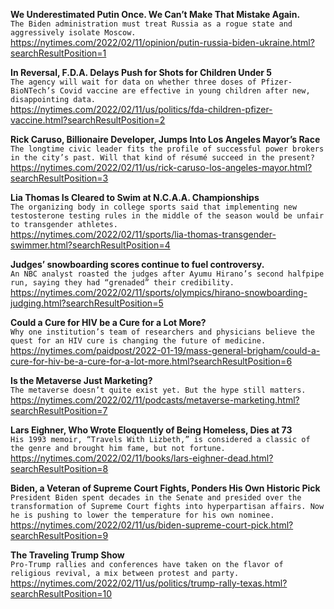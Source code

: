 **We Underestimated Putin Once. We Can’t Make That Mistake Again.**\
`The Biden administration must treat Russia as a rogue state and aggressively isolate Moscow.`\
https://nytimes.com/2022/02/11/opinion/putin-russia-biden-ukraine.html?searchResultPosition=1

**In Reversal, F.D.A. Delays Push for Shots for Children Under 5**\
`The agency will wait for data on whether three doses of Pfizer-BioNTech’s Covid vaccine are effective in young children after new, disappointing data.`\
https://nytimes.com/2022/02/11/us/politics/fda-children-pfizer-vaccine.html?searchResultPosition=2

**Rick Caruso, Billionaire Developer, Jumps Into Los Angeles Mayor’s Race**\
`The longtime civic leader fits the profile of successful power brokers in the city’s past. Will that kind of résumé succeed in the present?`\
https://nytimes.com/2022/02/11/us/rick-caruso-los-angeles-mayor.html?searchResultPosition=3

**Lia Thomas Is Cleared to Swim at N.C.A.A. Championships**\
`The organizing body in college sports said that implementing new testosterone testing rules in the middle of the season would be unfair to transgender athletes.`\
https://nytimes.com/2022/02/11/sports/lia-thomas-transgender-swimmer.html?searchResultPosition=4

**Judges’ snowboarding scores continue to fuel controversy.**\
`An NBC analyst roasted the judges after Ayumu Hirano’s second halfpipe run, saying they had “grenaded” their credibility.`\
https://nytimes.com/2022/02/11/sports/olympics/hirano-snowboarding-judging.html?searchResultPosition=5

**Could a Cure for HIV be a Cure for a Lot More?**\
`Why one institution’s team of researchers and physicians believe the quest for an HIV cure is changing the future of medicine.`\
https://nytimes.com/paidpost/2022-01-19/mass-general-brigham/could-a-cure-for-hiv-be-a-cure-for-a-lot-more.html?searchResultPosition=6

**Is the Metaverse Just Marketing?**\
`The metaverse doesn’t quite exist yet. But the hype still matters.`\
https://nytimes.com/2022/02/11/podcasts/metaverse-marketing.html?searchResultPosition=7

**Lars Eighner, Who Wrote Eloquently of Being Homeless, Dies at 73**\
`His 1993 memoir, “Travels With Lizbeth,” is considered a classic of the genre and brought him fame, but not fortune.`\
https://nytimes.com/2022/02/11/books/lars-eighner-dead.html?searchResultPosition=8

**Biden, a Veteran of Supreme Court Fights, Ponders His Own Historic Pick**\
`President Biden spent decades in the Senate and presided over the transformation of Supreme Court fights into hyperpartisan affairs. Now he is pushing to lower the temperature for his own nominee.`\
https://nytimes.com/2022/02/11/us/biden-supreme-court-pick.html?searchResultPosition=9

**The Traveling Trump Show**\
`Pro-Trump rallies and conferences have taken on the flavor of religious revival, a mix between protest and party.`\
https://nytimes.com/2022/02/11/us/politics/trump-rally-texas.html?searchResultPosition=10

